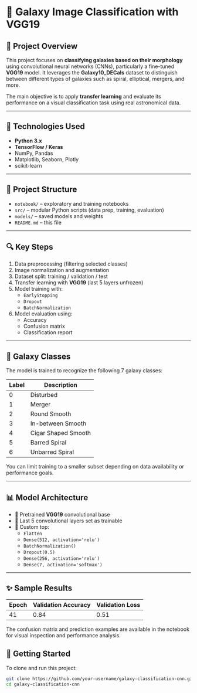 # 🌌 Galaxy Image Classification with VGG19

## 📌 Project Overview

This project focuses on **classifying galaxies based on their morphology** using convolutional neural networks (CNNs), particularly a fine-tuned **VGG19** model. It leverages the **Galaxy10_DECals** dataset to distinguish between different types of galaxies such as spiral, elliptical, mergers, and more.

The main objective is to apply **transfer learning** and evaluate its performance on a visual classification task using real astronomical data.

---

## 🧰 Technologies Used

- **Python 3.x**
- **TensorFlow / Keras**
- NumPy, Pandas
- Matplotlib, Seaborn, Plotly
- scikit-learn

---

## 📁 Project Structure

- `notebook/` – exploratory and training notebooks
- `src/` – modular Python scripts (data prep, training, evaluation)
- `models/` – saved models and weights
- `README.md` – this file



---

## 🔍 Key Steps

1. Data preprocessing (filtering selected classes)
2. Image normalization and augmentation
3. Dataset split: training / validation / test
4. Transfer learning with **VGG19** (last 5 layers unfrozen)
5. Model training with:
   - `EarlyStopping`
   - `Dropout`
   - `BatchNormalization`
6. Model evaluation using:
   - Accuracy
   - Confusion matrix
   - Classification report

---

## 🧪 Galaxy Classes

The model is trained to recognize the following 7 galaxy classes:

| Label | Description            |
|-------|------------------------|
| 0     | Disturbed              |
| 1     | Merger                 |
| 2     | Round Smooth           |
| 3     | In-between Smooth      |
| 4     | Cigar Shaped Smooth    |
| 5     | Barred Spiral          |
| 6     | Unbarred Spiral        |

You can limit training to a smaller subset depending on data availability or performance goals.

---

## 📊 Model Architecture

- 🔹 Pretrained **VGG19** convolutional base
- 🔹 Last 5 convolutional layers set as trainable
- 🔹 Custom top:
  - `Flatten`
  - `Dense(512, activation='relu')`
  - `BatchNormalization()`
  - `Dropout(0.5)`
  - `Dense(256, activation='relu')`
  - `Dense(7, activation='softmax')`

---

## ✨ Sample Results

| Epoch | Validation Accuracy | Validation Loss |
|-------|---------------------|-----------------|
| 41    | 0.84                | 0.51            |

The confusion matrix and prediction examples are available in the notebook for visual inspection and performance analysis.



## 🚀 Getting Started

To clone and run this project:

```bash
git clone https://github.com/your-username/galaxy-classification-cnn.git
cd galaxy-classification-cnn
